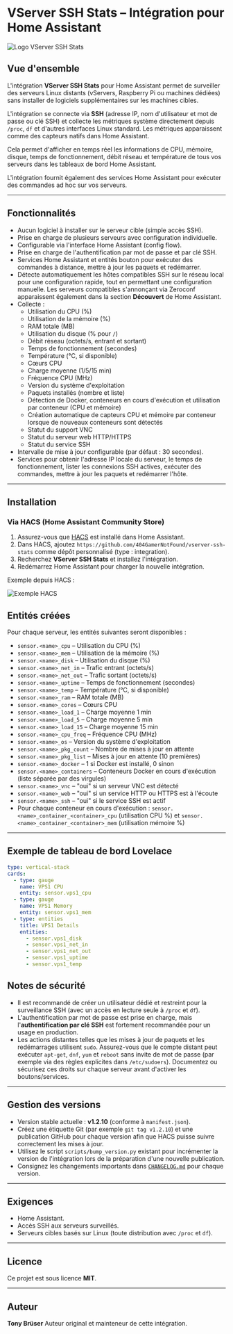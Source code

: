 # VServer SSH Stats – Intégration pour Home Assistant

![Logo VServer SSH Stats](images/logo/logo.png)

## Vue d'ensemble
L'intégration **VServer SSH Stats** pour Home Assistant permet de surveiller des serveurs Linux distants (vServers, Raspberry Pi ou machines dédiées) sans installer de logiciels supplémentaires sur les machines cibles.

L'intégration se connecte via **SSH** (adresse IP, nom d'utilisateur et mot de passe ou clé SSH) et collecte les métriques système directement depuis `/proc`, `df` et d'autres interfaces Linux standard. Les métriques apparaissent comme des capteurs natifs dans Home Assistant.

Cela permet d'afficher en temps réel les informations de CPU, mémoire, disque, temps de fonctionnement, débit réseau et température de tous vos serveurs dans les tableaux de bord Home Assistant.

L'intégration fournit également des services Home Assistant pour exécuter des commandes ad hoc sur vos serveurs.

---

## Fonctionnalités
- Aucun logiciel à installer sur le serveur cible (simple accès SSH).
- Prise en charge de plusieurs serveurs avec configuration individuelle.
- Configurable via l'interface Home Assistant (config flow).
- Prise en charge de l'authentification par mot de passe et par clé SSH.
- Services Home Assistant et entités bouton pour exécuter des commandes à distance, mettre à jour les paquets et redémarrer.
- Détecte automatiquement les hôtes compatibles SSH sur le réseau local pour une configuration rapide, tout en permettant une configuration manuelle. Les serveurs compatibles s'annonçant via Zeroconf apparaissent également dans la section **Découvert** de Home Assistant.
- Collecte :
  - Utilisation du CPU (%)
  - Utilisation de la mémoire (%)
  - RAM totale (MB)
  - Utilisation du disque (% pour `/`)
  - Débit réseau (octets/s, entrant et sortant)
  - Temps de fonctionnement (secondes)
  - Température (°C, si disponible)
  - Cœurs CPU
  - Charge moyenne (1/5/15 min)
  - Fréquence CPU (MHz)
  - Version du système d'exploitation
  - Paquets installés (nombre et liste)
  - Détection de Docker, conteneurs en cours d'exécution et utilisation par conteneur (CPU et mémoire)
  - Création automatique de capteurs CPU et mémoire par conteneur lorsque de nouveaux conteneurs sont détectés
  - Statut du support VNC
  - Statut du serveur web HTTP/HTTPS
  - Statut du service SSH
- Intervalle de mise à jour configurable (par défaut : 30 secondes).
- Services pour obtenir l'adresse IP locale du serveur, le temps de fonctionnement, lister les connexions SSH actives, exécuter des commandes, mettre à jour les paquets et redémarrer l'hôte.

---

## Installation

### Via HACS (Home Assistant Community Store)
1. Assurez-vous que [HACS](https://hacs.xyz) est installé dans Home Assistant.
2. Dans HACS, ajoutez `https://github.com/404GamerNotFound/vserver-ssh-stats` comme dépôt personnalisé (type : integration).
3. Recherchez **VServer SSH Stats** et installez l'intégration.
4. Redémarrez Home Assistant pour charger la nouvelle intégration.

Exemple depuis HACS :

![Exemple HACS](images/screenshots/Screenshot5.png)

## Entités créées

Pour chaque serveur, les entités suivantes seront disponibles :

- `sensor.<name>_cpu` – Utilisation du CPU (%)
- `sensor.<name>_mem` – Utilisation de la mémoire (%)
- `sensor.<name>_disk` – Utilisation du disque (%)
- `sensor.<name>_net_in` – Trafic entrant (octets/s)
- `sensor.<name>_net_out` – Trafic sortant (octets/s)
- `sensor.<name>_uptime` – Temps de fonctionnement (secondes)
- `sensor.<name>_temp` – Température (°C, si disponible)
- `sensor.<name>_ram` – RAM totale (MB)
- `sensor.<name>_cores` – Cœurs CPU
- `sensor.<name>_load_1` – Charge moyenne 1 min
- `sensor.<name>_load_5` – Charge moyenne 5 min
- `sensor.<name>_load_15` – Charge moyenne 15 min
- `sensor.<name>_cpu_freq` – Fréquence CPU (MHz)
- `sensor.<name>_os` – Version du système d'exploitation
- `sensor.<name>_pkg_count` – Nombre de mises à jour en attente
- `sensor.<name>_pkg_list` – Mises à jour en attente (10 premières)
- `sensor.<name>_docker` – 1 si Docker est installé, 0 sinon
- `sensor.<name>_containers` – Conteneurs Docker en cours d'exécution (liste séparée par des virgules)
- `sensor.<name>_vnc` – "oui" si un serveur VNC est détecté
- `sensor.<name>_web` – "oui" si un service HTTP ou HTTPS est à l'écoute
- `sensor.<name>_ssh` – "oui" si le service SSH est actif
- Pour chaque conteneur en cours d'exécution : `sensor.<name>_container_<container>_cpu` (utilisation CPU %) et `sensor.<name>_container_<container>_mem` (utilisation mémoire %)

---

## Exemple de tableau de bord Lovelace

```yaml
type: vertical-stack
cards:
  - type: gauge
    name: VPS1 CPU
    entity: sensor.vps1_cpu
  - type: gauge
    name: VPS1 Memory
    entity: sensor.vps1_mem
  - type: entities
    title: VPS1 Details
    entities:
      - sensor.vps1_disk
      - sensor.vps1_net_in
      - sensor.vps1_net_out
      - sensor.vps1_uptime
      - sensor.vps1_temp
```

## Notes de sécurité
- Il est recommandé de créer un utilisateur dédié et restreint pour la surveillance SSH (avec un accès en lecture seule à `/proc` et `df`).
- L'authentification par mot de passe est prise en charge, mais l'**authentification par clé SSH** est fortement recommandée pour un usage en production.
- Les actions distantes telles que les mises à jour de paquets et les redémarrages utilisent `sudo`. Assurez-vous que le compte distant peut exécuter `apt-get`, `dnf`, `yum` et `reboot` sans invite de mot de passe (par exemple via des règles explicites dans `/etc/sudoers`). Documentez ou sécurisez ces droits sur chaque serveur avant d'activer les boutons/services.

---

## Gestion des versions
- Version stable actuelle : **v1.2.10** (conforme à `manifest.json`).
- Créez une étiquette Git (par exemple `git tag v1.2.10`) et une publication GitHub pour chaque version afin que HACS puisse suivre correctement les mises à jour.
- Utilisez le script `scripts/bump_version.py` existant pour incrémenter la version de l'intégration lors de la préparation d'une nouvelle publication.
- Consignez les changements importants dans [`CHANGELOG.md`](CHANGELOG.md) pour chaque version.

---

## Exigences
- Home Assistant.
- Accès SSH aux serveurs surveillés.
- Serveurs cibles basés sur Linux (toute distribution avec `/proc` et `df`).

---

## Licence
Ce projet est sous licence **MIT**.

---

## Auteur
**Tony Brüser**
Auteur original et mainteneur de cette intégration.
